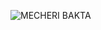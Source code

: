 ![MECHERI BAKTA](![image](https://github.com/bakta-co/readme/blob/main/banniere-bakta-co.jpeg?raw=true)
)
